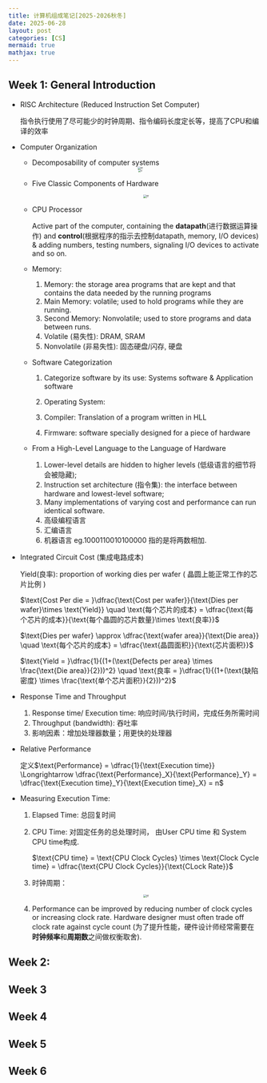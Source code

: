 ```yaml
---
title: 计算机组成笔记[2025-2026秋冬]
date: 2025-06-28
layout: post
categories: [CS]
mermaid: true 
mathjax: true
---
```

## Week 1: General Introduction

* RISC Architecture (Reduced Instruction Set Computer)
    
    指令执行使用了尽可能少的时钟周期、指令编码长度定长等，提高了CPU和编译的效率

* Computer Organization

  * Decomposability of  computer systems

  <center><img src="../co/co0.png" alt="rr" style="zoom: 40%;" /></center>

  <center><img src="../co/co01.png" alt="rr" style="zoom: 31%;" /></center>

  * Five Classic Components of Hardware

    <center><img src="../co/co1.png" alt="rr" style="zoom: 40%;" /></center>

  * CPU Processor

    Active part of the computer, containing the **datapath**(进行数据运算操作) and **control**(根据程序的指示去控制datapath, memory, I/O devices) & adding numbers, testing numbers, signaling I/O devices to activate and so on.

  * Memory:

    1. Memory: the storage area programs that are kept and that contains the data needed by the running programs
    2. Main Memory: volatile; used to hold programs while they are running.
    3. Second Memory: Nonvolatile; used to store programs and data between runs.
    4. Volatile (易失性): DRAM, SRAM
    5. Nonvolatile (非易失性): 固态硬盘/闪存, 硬盘

     

  * Software Categorization

    1. Categorize software by its use: Systems software & Application software

    2. Operating System: 

    3. Compiler: Translation of a program written in HLL

    4. Firmware: software specially designed for a piece of hardware

  * From a High-Level Language to the Language of Hardware
    1. Lower-level details are hidden to higher levels (低级语言的细节将会被隐藏);
    2. Instruction set architecture (指令集): the interface between hardware and lowest-level software;
    3. Many implementations of varying cost and performance can run identical software.
    4. 高级编程语言
    5. 汇编语言
    6. 机器语言 eg.1000110010100000 指的是将两数相加.

  

* Integrated Circuit Cost (集成电路成本)

    Yield(良率): proportion of working dies per wafer ( 晶圆上能正常工作的芯片比例 )

    $\text{Cost Per die = }\dfrac{\text{Cost per wafer}}{\text{Dies per wafer}\times \text{Yield}} \quad \text{每个芯片的成本} = \dfrac{\text{每个芯片的成本}}{\text{每个晶圆的芯片数量}\times \text{良率}}$

    $\text{Dies per wafer} \approx \dfrac{\text{wafer area}}{\text{Die area}} \quad \text{每个芯片的成本} = \dfrac{\text{晶圆面积}}{\text{芯片面积}}$

    $\text{Yield = }\dfrac{1}{(1+(\text{Defects per area} \times \frac{\text{Die area}}{2}))^2} \quad \text{良率 = }\dfrac{1}{(1+(\text{缺陷密度} \times \frac{\text{单个芯片面积}}{2}))^2}$

* Response Time and Throughput
    1. Response time/ Execution time: 响应时间/执行时间，完成任务所需时间
    2. Throughput (bandwidth): 吞吐率
    3. 影响因素：增加处理器数量；用更快的处理器

* Relative Performance

    定义$\text{Performance} = \dfrac{1}{\text{Execution time}} \Longrightarrow \dfrac{\text{Performance}_X}{\text{Performance}_Y} = \dfrac{\text{Execution time}_Y}{\text{Execution time}_X} = n$

* Measuring Execution Time:

  1. Elapsed Time: 总回复时间

  2. CPU Time: 对固定任务的总处理时间， 由User CPU time 和 System CPU time构成.

     $\text{CPU time} = \text{CPU Clock Cycles} \times \text{Clock Cycle time} = \dfrac{\text{CPU Clock Cycles}}{\text{CLock Rate}}$

  3. 时钟周期：

     <center><img src="../co/clkperiod.png" alt="rr" style="zoom: 40%;" /></center>

  4. Performance can be improved by reducing  number of clock cycles or increasing clock rate. Hardware designer must often trade off clock rate against cycle count (为了提升性能，硬件设计师经常需要在**时钟频率**和**周期数**之间做权衡取舍).

## Week 2:





## Week 3





## Week 4





## Week 5





## Week 6


